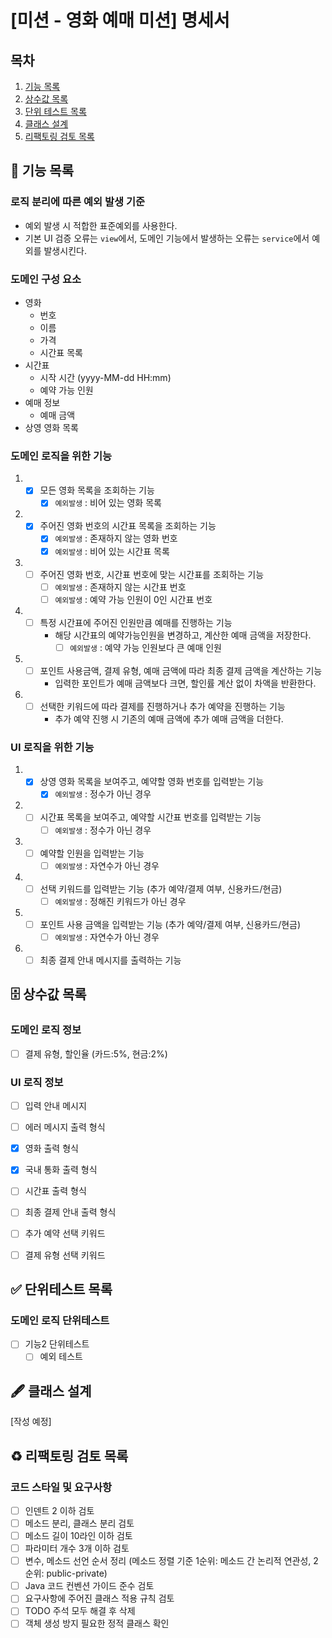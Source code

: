 # [미션 - 영화 예매 미션] 명세서

## 목차

1. [기능 목록](#-기능-목록)
2. [상수값 목록](#-상수값-목록)
3. [단위 테스트 목록](#-단위테스트-목록)
4. [클래스 설계](#-클래스-설계)
5. [리팩토링 검토 목록](#%EF%B8%8F-리팩토링-검토-목록)

## 🚀 기능 목록

### 로직 분리에 따른 예외 발생 기준

- 예외 발생 시 적합한 표준예외를 사용한다.
- 기본 UI 검증 오류는 `view`에서, 도메인 기능에서 발생하는 오류는 `service`에서 예외를 발생시킨다.

### 도메인 구성 요소

- 영화
    - 번호
    - 이름
    - 가격
    - 시간표 목록
- 시간표
    - 시작 시간 (yyyy-MM-dd HH:mm)
    - 예약 가능 인원
- 예매 정보
    - 예매 금액
- 상영 영화 목록

### 도메인 로직을 위한 기능

1.
    - [x] 모든 영화 목록을 조회하는 기능
        - [x] `예외발생` : 비어 있는 영화 목록

2.
    - [x] 주어진 영화 번호의 시간표 목록을 조회하는 기능
        - [x] `예외발생` : 존재하지 않는 영화 번호
        - [x] `예외발생` : 비어 있는 시간표 목록
3.
    - [ ] 주어진 영화 번호, 시간표 번호에 맞는 시간표를 조회하는 기능
        - [ ] `예외발생` : 존재하지 않는 시간표 번호
        - [ ] `예외발생` : 예약 가능 인원이 0인 시간표 번호
4.
    - [ ] 특정 시간표에 주어진 인원만큼 예매를 진행하는 기능
        - 해당 시간표의 예약가능인원을 변경하고, 계산한 예매 금액을 저장한다.
            - [ ] `예외발생` : 예약 가능 인원보다 큰 예매 인원
5.
    - [ ] 포인트 사용금액, 결제 유형, 예매 금액에 따라 최종 결제 금액을 계산하는 기능
        - 입력한 포인트가 예매 금액보다 크면, 할인률 계산 없이 차액을 반환한다.
6.
    - [ ] 선택한 키워드에 따라 결제를 진행하거나 추가 예약을 진행하는 기능
        - 추가 예약 진행 시 기존의 예매 금액에 추가 예매 금액을 더한다.

### UI 로직을 위한 기능

1.
    - [x] 상영 영화 목록을 보여주고, 예약할 영화 번호를 입력받는 기능
        - [x] `예외발생` : 정수가 아닌 경우
2.
    - [ ] 시간표 목록을 보여주고, 예약할 시간표 번호를 입력받는 기능
        - [ ] `예외발생` : 정수가 아닌 경우
3.
    - [ ] 예약할 인원을 입력받는 기능
        - [ ] `예외발생` : 자연수가 아닌 경우
4.
    - [ ] 선택 키워드를 입력받는 기능 (추가 예약/결제 여부, 신용카드/현금)
        - [ ] `예외발생` : 정해진 키워드가 아닌 경우
5.
    - [ ] 포인트 사용 금액을 입력받는 기능 (추가 예약/결제 여부, 신용카드/현금)
        - [ ] `예외발생` : 자연수가 아닌 경우
6.
    - [ ] 최종 결제 안내 메시지를 출력하는 기능

## 🗄 상수값 목록

### 도메인 로직 정보

- [ ] 결제 유형, 할인율 (카드:5%, 현금:2%)

### UI 로직 정보

- [ ] 입력 안내 메시지
- [ ] 에러 메시지 출력 형식
- [x] 영화 출력 형식
- [x] 국내 통화 출력 형식
- [ ] 시간표 출력 형식
- [ ] 최종 결제 안내 출력 형식

- [ ] 추가 예약 선택 키워드
- [ ] 결제 유형 선택 키워드

## ✅ 단위테스트 목록

### 도메인 로직 단위테스트

- [ ] 기능2 단위테스트
    - [ ] 예외 테스트

## 🖋 클래스 설계

[작성 예정]

## ♻️ 리팩토링 검토 목록

### 코드 스타일 및 요구사항

- [ ] 인덴트 2 이하 검토
- [ ] 메소드 분리, 클래스 분리 검토
- [ ] 메소드 길이 10라인 이하 검토
- [ ] 파라미터 개수 3개 이하 검토
- [ ] 변수, 메소드 선언 순서 정리 (메소드 정렬 기준 1순위: 메소드 간 논리적 연관성, 2순위: public-private)
- [ ] Java 코드 컨벤션 가이드 준수 검토
- [ ] 요구사항에 주어진 클래스 적용 규칙 검토
- [ ] TODO 주석 모두 해결 후 삭제
- [ ] 객체 생성 방지 필요한 정적 클래스 확인